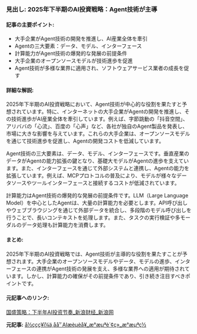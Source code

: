 ### 見出し: 2025年下半期のAI投資戦略：Agent技術が主導

#### 記事の主要ポイント:
- 大手企業がAgent技術の開発を推進し、AI産業全体を牽引
- Agentの三大要素：データ、モデル、インターフェース
- 計算能力がAgent技術の爆発的な発展の前提条件
- 大手企業のオープンソースモデルが技術進歩を促進
- Agent技術が多様な業界に適用され、ソフトウェアサービス業者の成長を促す

#### 詳細な解説:
2025年下半期のAI投資戦略において、Agent技術が中心的な役割を果たすと予想されています。特に、インターネットの大手企業がAgentの開発を推進し、その技術進歩がAI産業全体を牽引しています。例えば、字節跳動の「抖音空間」、アリババの「心流」、百度の「心声」など、各社が独自のAgent製品を発表し、市場に大きな影響を与えています。これらの大手企業は、オープンソースモデルを通じて技術進歩を促進し、Agentの開発コストを低減しています。

Agent技術の三大要素は、データ、モデル、インターフェースです。垂直産業のデータがAgentの能力拡張の鍵となり、基礎大モデルがAgentの進歩を支えています。また、インターフェースを通じて外部システムと連携し、Agentの能力を拡張しています。例えば、MCPプロトコルの普及により、モデルが様々なデータソースやツールインターフェースと接続するコストが低減されています。

計算能力はAgent技術の爆発的な発展の前提条件です。LLM（Large Language Model）を中心としたAgentは、大量の計算能力を必要とします。API呼び出しやウェブブラウジングを通じて外部データを統合し、多段階のモデル呼び出しを行うことで、長いコンテキストを処理します。また、タスクの実行検証や多モーダルのデータ処理も計算能力を消費します。

#### まとめ:
2025年下半期のAI投資戦略では、Agent技術が主導的な役割を果たすことが予想されます。大手企業のオープンソースモデルやデータ、モデルの進歩、インターフェースの連携がAgent技術の発展を支え、多様な業界への適用が期待されています。しかし、計算能力の確保がその前提条件であり、引き続き注目すべきポイントです。

#### 元記事へのリンク:
[国盛策略：下半年AI投资节奏_新浪财经_新浪网](https://finance.sina.com.cn/tech/2025-05-11/doc-ihcxncvh7643145.shtml)

**元記事:** [å½çç­ç¥ï¼ä¸åå¹´AIæèµèå¥_æ°æµªè´¢ç»_æ°æµªç½](https://finance.sina.com.cn/stock/report/2025-05-11/doc-ineweuna4000474.shtml)